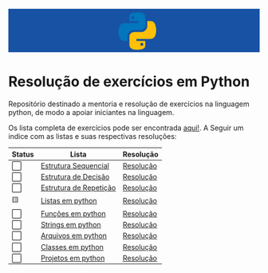 ![python banner](https://github.com/phmmdev/python-exercises/blob/main/python-banner.jpg)

# Resolução de exercícios em Python
Repositório destinado a mentoria e resolução de exercícios na linguagem python, de modo a apoiar iniciantes na linguagem.

Os lista completa de exercícios pode ser encontrada [aqui!](https://wiki.python.org.br/ListaDeExercicios).
A Seguir um indice com as listas e suas respectivas resoluções:

Status | Lista   | Resolução
--- | --------- | ---------
 :white_large_square: | [Estrutura Sequencial](https://wiki.python.org.br/EstruturaSequencial) | [Resolução](https://github.com/phmmdev/python-exercises/tree/main/exercicios-listas)
 :white_large_square: | [Estrutura de Decisão](https://wiki.python.org.br/EstruturaDeDecisao) | [Resolução](#)
 :white_large_square:| [Estrutura de Repetição](https://wiki.python.org.br/EstruturaDeRepeticao) | [Resolução](#)
 :yellow_square: | [Listas em python](https://wiki.python.org.br/ExerciciosListas) | [Resolução](#)
 :white_large_square: | [Funções em python](https://wiki.python.org.br/ExerciciosFuncoes) | [Resolução](#)
 :white_large_square: | [Strings em python](https://wiki.python.org.br/ExerciciosComStrings) | [Resolução](#)
 :white_large_square: | [Arquivos em python](https://wiki.python.org.br/ExerciciosArquivos) | [Resolução](#)
 :white_large_square: | [Classes em python](https://wiki.python.org.br/ExerciciosClasses) | [Resolução](#)
 :white_large_square: | [Projetos em python](https://wiki.python.org.br/ListaDeExerciciosProjetos) | [Resolução](#)

